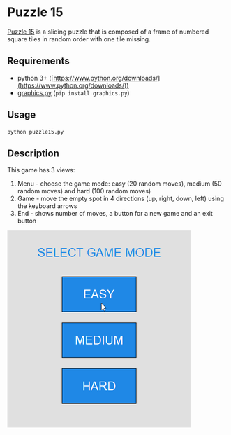 # Puzzle 15
[Puzzle 15](https://en.wikipedia.org/wiki/15_puzzle) is a sliding puzzle that is composed of a frame of numbered square tiles in random order with one tile missing.

## Requirements
- python 3+ ([https://www.python.org/downloads/](https://www.python.org/downloads/))
- [graphics.py](https://pypi.org/project/graphics.py/) (```pip install graphics.py```)

## Usage
```shell
python puzzle15.py
```

## Description
This game has 3 views:
1. Menu - choose the game mode: easy (20 random moves), medium (50 random moves) and hard (100 random moves)
2. Game - move the empty spot in 4 directions (up, right, down, left) using the keyboard arrows
3. End - shows number of moves, a button for a new game and an exit button

![Puzzle 15](https://raw.githubusercontent.com/MTrajK/python-projects/master/Puzzle%2015/puzzle15.gif "Puzzle 15")